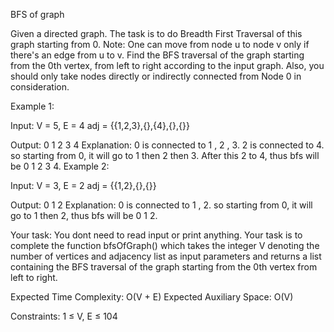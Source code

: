 BFS of graph

Given a directed graph. The task is to do Breadth First Traversal of this graph starting from 0.
Note: One can move from node u to node v only if there's an edge from u to v. Find the BFS traversal of the graph starting from the 0th vertex, from left to right according to the input graph. Also, you should only take nodes directly or indirectly connected from Node 0 in consideration.


Example 1:

Input:
V = 5, E = 4
adj = {{1,2,3},{},{4},{},{}}


Output: 
0 1 2 3 4
Explanation: 
0 is connected to 1 , 2 , 3.
2 is connected to 4.
so starting from 0, it will go to 1 then 2
then 3. After this 2 to 4, thus bfs will be
0 1 2 3 4.
Example 2:

Input:
V = 3, E = 2
adj = {{1,2},{},{}}

Output: 
0 1 2
Explanation:
0 is connected to 1 , 2.
so starting from 0, it will go to 1 then 2,
thus bfs will be 0 1 2. 

Your task:
You dont need to read input or print anything. Your task is to complete the function bfsOfGraph() which takes the integer V denoting the number of vertices and adjacency list as input parameters and returns  a list containing the BFS traversal of the graph starting from the 0th vertex from left to right.


Expected Time Complexity: O(V + E)
Expected Auxiliary Space: O(V)


Constraints:
1 ≤ V, E ≤ 104
